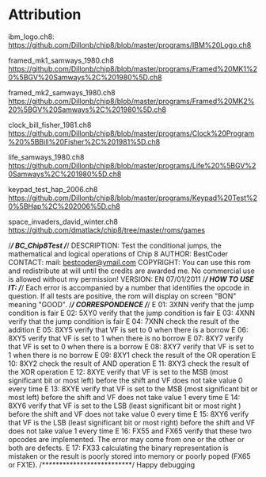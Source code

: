 # Attribution

ibm_logo.ch8: https://github.com/Dillonb/chip8/blob/master/programs/IBM%20Logo.ch8

framed_mk1_samways_1980.ch8
https://github.com/Dillonb/chip8/blob/master/programs/Framed%20MK1%20%5BGV%20Samways%2C%201980%5D.ch8

framed_mk2_samways_1980.ch8
https://github.com/Dillonb/chip8/blob/master/programs/Framed%20MK2%20%5BGV%20Samways%2C%201980%5D.ch8

clock_bill_fisher_1981.ch8
https://github.com/Dillonb/chip8/blob/master/programs/Clock%20Program%20%5BBill%20Fisher%2C%201981%5D.ch8

life_samways_1980.ch8
https://github.com/Dillonb/chip8/blob/master/programs/Life%20%5BGV%20Samways%2C%201980%5D.ch8

keypad_test_hap_2006.ch8
https://github.com/Dillonb/chip8/blob/master/programs/Keypad%20Test%20%5BHap%2C%202006%5D.ch8

space_invaders_david_winter.ch8
https://github.com/dmatlack/chip8/tree/master/roms/games

/***********************************/
         BC_Chip8Test
/***********************************/
DESCRIPTION: Test the conditional jumps, the mathematical and logical operations of Chip 8
AUTHOR: BestCoder
CONTACT: mail: bestcoder@ymail.com
COPYRIGHT: You can use this rom and redistribute at will until the credits are awarded me. No commercial use is allowed without my permission!
VERSION: EN 07/01/2011
/***********************************/
    HOW TO USE IT:
/***********************************/
Each error is accompanied by a number that identifies the opcode in question. If all tests are positive, the rom will display on screen  "BON" meaning "GOOD".
/***********************************/
    CORRESPONDENCE
/***********************************/
E 01: 3XNN verify that the jump condition is fair
E 02: 5XY0 verify that the jump condition is fair
E 03: 4XNN verify that the jump condition is fair
E 04: 7XNN check the result of the addition
E 05: 8XY5 verify that VF is set to 0 when there is a borrow
E 06: 8XY5 verify that VF is set to 1 when there is no borrow
E 07: 8XY7 verify that VF is set to 0 when there is a borrow
E 08: 8XY7 verify that VF is set to 1 when there is no borrow
E 09: 8XY1 check the result of the OR operation
E 10: 8XY2 check the result of AND operation
E 11: 8XY3 check the result of the XOR operation
E 12: 8XYE verify that VF is set to the MSB (most significant bit or most left) before the shift and  VF does not take value 0 every time
E 13: 8XYE verify that VF is set to the MSB (most significant bit or most left) before the shift and  VF does not take value 1 every time 
E 14: 8XY6 verify that VF is set to the LSB (least significant bit or most right ) before the shift and  VF does not take value 0 every time
E 15: 8XY6 verify that VF is the LSB (least significant bit or most right) before the shift and  VF does not take value 1 every time 
E 16: FX55 and FX65 verify that these two opcodes are implemented. The error may come from one or the other or both are defects.
E 17: FX33 calculating the binary representation is mistaken or the result is poorly stored into memory or poorly poped (FX65 or FX1E).
/**************************/
    Happy debugging